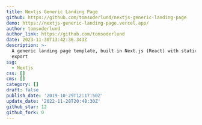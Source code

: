 ```yaml
---
title: Nextjs Generic Landing Page
github: https://github.com/tomsoderlund/nextjs-generic-landing-page
demo: https://nextjs-generic-landing-page.vercel.app/
author: tomsoderlund
author_link: https://github.com/tomsoderlund
date: 2023-11-30T13:42:36.343Z
description: >-
  A generic landing page template, built in Next.js (React) with static HTML
  export
ssg:
  - Nextjs
css: []
cms: []
category: []
draft: false
publish_date: '2019-10-29T12:17:50Z'
update_date: '2022-11-28T20:48:30Z'
github_star: 12
github_fork: 0
---
```

